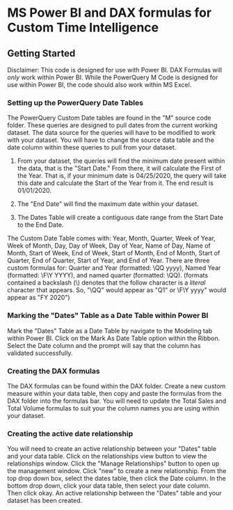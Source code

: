 # MS Power BI and DAX formulas for Custom Time Intelligence 

<h2> Getting Started </h2>

Disclaimer: This code is designed for use with Power BI. DAX Formulas will *only* work within Power BI. While the PowerQuery M Code is designed for use within Power BI, the code should also work within MS Excel.

<h3> Setting up the PowerQuery Date Tables </h3>

The PowerQuery Custom Date tables are found in the "M" source code folder. These queries are designed to pull dates from the current working dataset. The data source for the queries will have to be modified to work with your dataset. You will have to change the source data table and the date column within these queries to pull from your dataset. 

1. From your dataset, the queries will find the minimum date present within the data, that is the "Start Date." From there, it will calculate the First of the Year. That is, if your minimum date is 04/25/2020, the query will take this date and calculate the Start of the Year from it. The end result is 01/01/2020.

2. The "End Date" will find the maximum date within your dataset. 

3. The Dates Table will create a contiguous date range from the Start Date to the End Date.

The Custom Date Table comes with: Year, Month, Quarter, Week of Year, Week of Month, Day, Day of Week, Day of Year, Name of Day, Name of Month, Start of Week, End of Week, Start of Month, End of Month, Start of Quarter, End of Quarter, Start of Year, and End of Year. There are three custom formulas for: Quarter and Year (formatted: \QQ yyyy), Named Year (formatted: \F\Y YYYY), and named quarter (formatted: \QQ). (formats contained a backslash (\\) denotes that the follow character is a *literal* character that appears. So, "\QQ" would appear as "Q1" or \F\Y yyyy" would appear as "FY 2020")

<h3> Marking the "Dates" Table as a Date Table within Power BI </h3>

Mark the "Dates" Table as a Date Table by navigate to the Modeling tab within Power BI. Click on the Mark As Date Table option within the Ribbon. Select the Date column and the prompt will say that the column has validated successfully. 

<h3> Creating the DAX formulas </h3>

The DAX formulas can be found within the DAX folder. Create a new custom measure within your data table, then copy and paste the formulas from the DAX folder into the formulas bar. You will need to update the Total Sales and Total Volume formulas to suit your the column names you are using within your dataset. 

<h3> Creating the active date relationship </h3>

You will need to create an active relationship between your "Dates" table and your data table. Click on the relationships view button to view the relationships window. Click the "Manage Relationships" button to open up the management window. Click "new" to create a new relationship. From the top drop down box, select the dates table, then click the Date column. In the bottom drop down, click your data table, then select your date column. Then click okay. An active relationship between the "Dates" table and your dataset has been created.